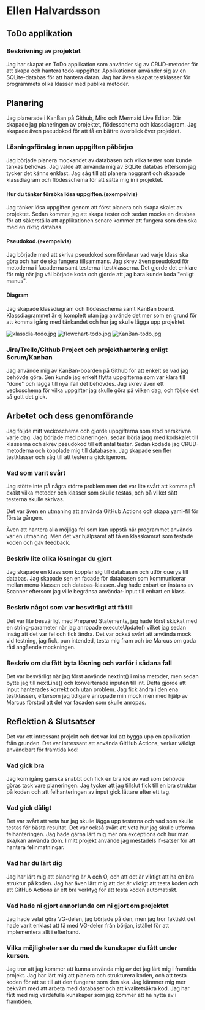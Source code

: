 # Ellen Halvardsson

## ToDo applikation

### Beskrivning av projektet
Jag har skapat en ToDo applikation som använder sig av CRUD-metoder för att skapa och hantera todo-uppgifter. Applikationen använder sig av en SQLite-databas för att hantera datan. Jag har även skapat testklasser för programmets olika klasser med publika metoder.

## Planering
Jag planerade i KanBan på Github, Miro och Mermaid Live Editor. Där skapade jag planeringen av projektet, flödesschema och klassdiagram. Jag skapade även pseudokod för att få en bättre överblick över projektet.

### Lösningsförslag innan uppgiften påbörjas
Jag började planera mockandet av databasen och vilka tester som kunde tänkas behövas. Jag valde att använda mig av SQLite databas eftersom jag tycker det känns enklast. Jag såg till att planera noggrant och skapade klassdiagram och flödesschema för att sätta mig in i projektet.

#### Hur du tänker försöka lösa uppgiften.(exempelvis)
Jag tänker lösa uppgiften genom att först planera och skapa skalet av projektet. Sedan kommer jag att skapa tester och sedan mocka en databas för att säkerställa att applikationen senare kommer att fungera som den ska med en riktig databas.

#### Pseudokod.(exempelvis)
Jag började med att skriva pseudokod som förklarar vad varje klass ska göra och hur de ska fungera tillsammans. Jag skrev även pseudokod för metoderna i facaderna samt testerna i testklasserna. Det gjorde det enklare för mig när jag väl började koda och gjorde att jag bara kunde koda "enligt manus".

#### Diagram

Jag skapade klassdiagram och flödesschema samt KanBan board. Klassdiagrammet är ej komplett utan jag använde det mer som en grund för att komma igång med tänkandet och hur jag skulle lägga upp projektet.

![klassdia-todo.jpg](..%2F..%2FPictures%2FScreenshots%2Fklassdia-todo.jpg)
![flowchart-todo.jpg](..%2F..%2FPictures%2FScreenshots%2Fflowchart-todo.jpg)
![KanBan-todo.jpg](..%2F..%2FPictures%2FScreenshots%2FKanBan-todo.jpg)

### Jira/Trello/Github Project och projekthantering enligt Scrum/Kanban
Jag använde mig av KanBan-boarden på Github för att enkelt se vad jag behövde göra. Sen kunde jag enkelt flytta uppgifterna som var klara till "done" och lägga till nya ifall det behövdes. Jag skrev även ett veckoschema för vilka uppgifter jag skulle göra på vilken dag, och följde det så gott det gick.

## Arbetet och dess genomförande
Jag följde mitt veckoschema och gjorde uppgifterna som stod nerskrivna varje dag. Jag började med planeringen, sedan börja jagg med kodskalet till klasserna och skrev pseudokod till ett antal tester. Sedan kodade jag CRUD-metoderna och kopplade mig till databasen. Jag skapade sen fler testklasser och såg till att testerna gick igenom.

### Vad som varit svårt
Jag stötte inte på några större problem men det var lite svårt att komma på exakt vilka metoder och klasser som skulle testas, och på vilket sätt testerna skulle skrivas. 

Det var även en utmaning att använda GitHub Actions och skapa yaml-fil för första gången. 

Även att hantera alla möjliga fel som kan uppstå när programmet används var en utmaning. Men det var hjälpsamt att få en klasskamrat som testade koden och gav feedback.

### Beskriv lite olika lösningar du gjort
Jag skapade en klass som kopplar sig till databasen och utför querys till databas. Jag skapade sen en facade för databasen som kommunicerar mellan menu-klassen och databas-klassen. Jag hade enbart en instans av Scanner eftersom jag ville begränsa användar-input till enbart en klass.

### Beskriv något som var besvärligt att få till
Det var lite besvärligt med Prepared Statements, jag hade först skickat med en string-parameter när jag anropade executeUpdate() vilket jag sedan insåg att det var fel och fick ändra.
Det var också svårt att använda mock vid testning, jag fick, pun intended, testa mig fram och be Marcus om goda råd angående mockningen.

### Beskriv om du fått byta lösning och varför i sådana fall
Det var besvärligt när jag först använde nextInt() i mina metoder, men sedan bytte jag till nextLine() och konverterade inputen till int. Detta gjorde att input hanterades korrekt och utan problem.
Jag fick ändra i den ena testklassen, eftersom jag tidigare anropade min mock men med hjälp av Marcus förstod att det var facaden som skulle anropas.

## Reflektion & Slutsatser
Det var ett intressant projekt och det var kul att bygga upp en applikation från grunden. Det var intressant att använda GitHub Actions, verkar väldigt användbart för framtida kod!

### Vad gick bra
Jag kom igång ganska snabbt och fick en bra idé av vad som behövde göras tack vare planeringen. Jag tycker att jag tillslut fick till en bra struktur på koden och att felhanteringen av input gick lättare efter ett tag.

### Vad gick dåligt
Det var svårt att veta hur jag skulle lägga upp testerna och vad som skulle testas för bästa resultat. Det var också svårt att veta hur jag skulle utforma felhanteringen. Jag hade gärna lärt mig mer om exceptions och hur man ska/kan använda dom. I mitt projekt använde jag mestadels if-satser för att hantera felinmatningar.

### Vad har du lärt dig
Jag har lärt mig att planering är A och O, och att det är viktigt att ha en bra struktur på koden. Jag har även lärt mig att det är viktigt att testa koden och att GitHub Actions är ett bra verktyg för att testa koden automatiskt.

### Vad hade ni gjort annorlunda om ni gjort om projektet
Jag hade velat göra VG-delen, jag började på den, men jag tror faktiskt det hade varit enklast att få med VG-delen från början, istället för att implementera allt i efterhand.

### Vilka möjligheter ser du med de kunskaper du fått under kursen.
Jag tror att jag kommer att kunna använda mig av det jag lärt mig i framtida projekt. Jag har lärt mig att planera och strukturera koden, och att testa koden för att se till att den fungerar som den ska. 
Jag kännner mig mer bekväm med att arbeta med databaser och att kvalitetsäkra kod. Jag har fått med mig värdefulla kunskaper som jag kommer att ha nytta av i framtiden.
